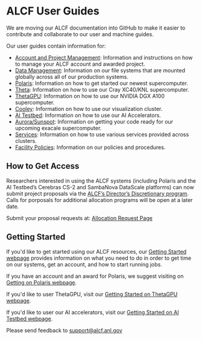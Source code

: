 # ALCF User Guides
We are moving our ALCF documentation into GitHub to make it easier to contribute and collaborate to our user and machine guides.

Our user guides contain information for: 

- [Account and Project Management](account-and-project-management/account-project-management/user-account-overview.md): Information and instructions on how to manage your ALCF account and awarded project.  
- [Data Management](data-management/filesystem-and-storage/data-storage.md): Information on our file systems that are mounted globally across all of our production systems.
- [Polaris](polaris/getting-started.md): Information on how to get started our newest supercomputer.
- [Theta](theta/hardware-overview/machine-overview.md): Information on how to use our Cray XC40/KNL supercomputer.
- [ThetaGPU](theta-gpu/hardware-overview/theta-gpu-machine-overview.md): Information on how to use our NVIDIA DGX A100 supercomputer.
- [Cooley](cooley/cooley-overview.md): Information on how to use our visualization cluster.
- [AI Testbed](https://argonne-lcf.github.io/ai-testbed-userdocs/): Information on how to use our AI Accelerators.
- [Aurora/Sunspot](https://www.alcf.anl.gov/support-center/aurora-sunspot): Information on getting your code ready for our upcoming exacale supercomputer.
- [Services](services/index.md): Information on how to use various services provided across clusters.
- [Facility Policies](policies/facility-policies.md): Information on our policies and procedures.

## How to Get Access
Researchers interested in using the ALCF systems (including Polaris and the AI Testbed’s Cerebras CS-2 and SambaNova DataScale platforms) can now submit project proposals via the [ALCF’s Director’s Discretionary program](https://www.alcf.anl.gov/science/directors-discretionary-allocation-program). Calls for porposals for additional allocation programs will be open at a later date.

Submit your proposal requests at: [Allocation Request Page](https://www.alcf.anl.gov/science/directors-discretionary-allocation-program)

## Getting Started
If you'd like to get started using our ALCF resources, our [Getting Started webpage](https://www.alcf.anl.gov/support-center/get-started) provides information on what you need to do in order to get time on our systems, get an account, and how to start running jobs.

If you have an account and an award for Polaris, we suggest visiting on [Getting on Polaris webpage](polaris/getting-started.md).

If you'd like to user ThetaGPU, visit our [Getting Started on ThetaGPU webpage](theta-gpu/getting-started.md).

If you'd like to user our AI accelerators, visit our [Getting Started on AI Testbed webpage](https://argonne-lcf.github.io/ai-testbed-userdocs/#getting-started).

Please send feedback to [support@alcf.anl.gov](mailto:support@alcf.anl.gov)
